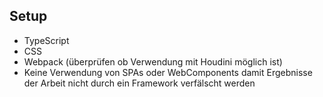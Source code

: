 ## Setup

- TypeScript
- CSS
- Webpack (überprüfen ob Verwendung mit Houdini möglich ist)
- Keine Verwendung von SPAs oder WebComponents damit Ergebnisse der Arbeit nicht durch ein Framework verfälscht werden

